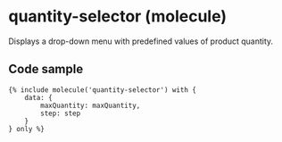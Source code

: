 # quantity-selector (molecule)

Displays a drop-down menu with predefined values of product quantity.

## Code sample

```
{% include molecule('quantity-selector') with {
    data: {
        maxQuantity: maxQuantity,
        step: step
    }
} only %}
```
